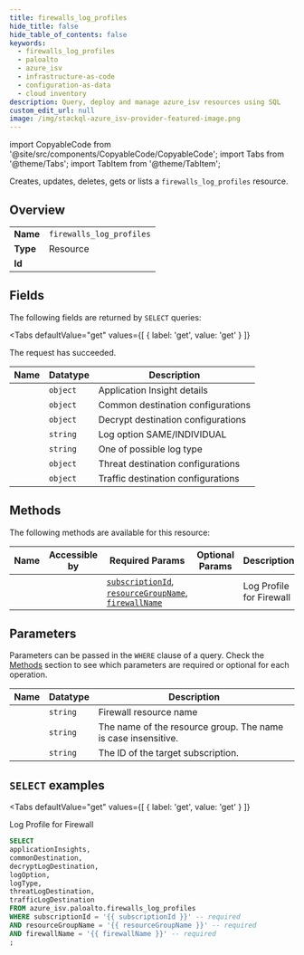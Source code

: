 ```yaml
--- 
title: firewalls_log_profiles
hide_title: false
hide_table_of_contents: false
keywords:
  - firewalls_log_profiles
  - paloalto
  - azure_isv
  - infrastructure-as-code
  - configuration-as-data
  - cloud inventory
description: Query, deploy and manage azure_isv resources using SQL
custom_edit_url: null
image: /img/stackql-azure_isv-provider-featured-image.png
---
```


import CopyableCode from '@site/src/components/CopyableCode/CopyableCode';
import Tabs from '@theme/Tabs';
import TabItem from '@theme/TabItem';

Creates, updates, deletes, gets or lists a <code>firewalls_log_profiles</code> resource.

## Overview
<table><tbody>
<tr><td><b>Name</b></td><td><code>firewalls_log_profiles</code></td></tr>
<tr><td><b>Type</b></td><td>Resource</td></tr>
<tr><td><b>Id</b></td><td><CopyableCode code="azure_isv.paloalto.firewalls_log_profiles" /></td></tr>
</tbody></table>

## Fields

The following fields are returned by `SELECT` queries:

<Tabs
    defaultValue="get"
    values={[
        { label: 'get', value: 'get' }
    ]}
>
<TabItem value="get">

The request has succeeded.

<table>
<thead>
    <tr>
    <th>Name</th>
    <th>Datatype</th>
    <th>Description</th>
    </tr>
</thead>
<tbody>
<tr>
    <td><CopyableCode code="applicationInsights" /></td>
    <td><code>object</code></td>
    <td>Application Insight details</td>
</tr>
<tr>
    <td><CopyableCode code="commonDestination" /></td>
    <td><code>object</code></td>
    <td>Common destination configurations</td>
</tr>
<tr>
    <td><CopyableCode code="decryptLogDestination" /></td>
    <td><code>object</code></td>
    <td>Decrypt destination configurations</td>
</tr>
<tr>
    <td><CopyableCode code="logOption" /></td>
    <td><code>string</code></td>
    <td>Log option SAME/INDIVIDUAL</td>
</tr>
<tr>
    <td><CopyableCode code="logType" /></td>
    <td><code>string</code></td>
    <td>One of possible log type</td>
</tr>
<tr>
    <td><CopyableCode code="threatLogDestination" /></td>
    <td><code>object</code></td>
    <td>Threat destination configurations</td>
</tr>
<tr>
    <td><CopyableCode code="trafficLogDestination" /></td>
    <td><code>object</code></td>
    <td>Traffic destination configurations</td>
</tr>
</tbody>
</table>
</TabItem>
</Tabs>

## Methods

The following methods are available for this resource:

<table>
<thead>
    <tr>
    <th>Name</th>
    <th>Accessible by</th>
    <th>Required Params</th>
    <th>Optional Params</th>
    <th>Description</th>
    </tr>
</thead>
<tbody>
<tr>
    <td><a href="#get"><CopyableCode code="get" /></a></td>
    <td><CopyableCode code="select" /></td>
    <td><a href="#parameter-subscriptionId"><code>subscriptionId</code></a>, <a href="#parameter-resourceGroupName"><code>resourceGroupName</code></a>, <a href="#parameter-firewallName"><code>firewallName</code></a></td>
    <td></td>
    <td>Log Profile for Firewall</td>
</tr>
</tbody>
</table>

## Parameters

Parameters can be passed in the `WHERE` clause of a query. Check the [Methods](#methods) section to see which parameters are required or optional for each operation.

<table>
<thead>
    <tr>
    <th>Name</th>
    <th>Datatype</th>
    <th>Description</th>
    </tr>
</thead>
<tbody>
<tr id="parameter-firewallName">
    <td><CopyableCode code="firewallName" /></td>
    <td><code>string</code></td>
    <td>Firewall resource name</td>
</tr>
<tr id="parameter-resourceGroupName">
    <td><CopyableCode code="resourceGroupName" /></td>
    <td><code>string</code></td>
    <td>The name of the resource group. The name is case insensitive.</td>
</tr>
<tr id="parameter-subscriptionId">
    <td><CopyableCode code="subscriptionId" /></td>
    <td><code>string</code></td>
    <td>The ID of the target subscription.</td>
</tr>
</tbody>
</table>

## `SELECT` examples

<Tabs
    defaultValue="get"
    values={[
        { label: 'get', value: 'get' }
    ]}
>
<TabItem value="get">

Log Profile for Firewall

```sql
SELECT
applicationInsights,
commonDestination,
decryptLogDestination,
logOption,
logType,
threatLogDestination,
trafficLogDestination
FROM azure_isv.paloalto.firewalls_log_profiles
WHERE subscriptionId = '{{ subscriptionId }}' -- required
AND resourceGroupName = '{{ resourceGroupName }}' -- required
AND firewallName = '{{ firewallName }}' -- required
;
```
</TabItem>
</Tabs>

